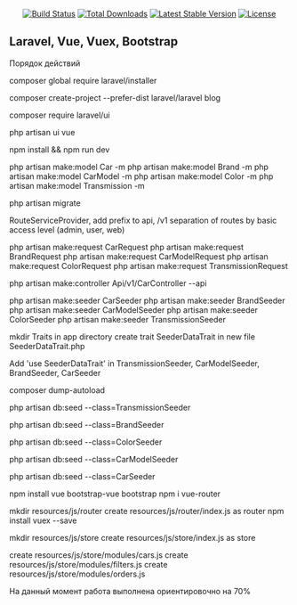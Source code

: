
<p align="center">
<a href="https://travis-ci.org/laravel/framework"><img src="https://travis-ci.org/laravel/framework.svg" alt="Build Status"></a>
<a href="https://packagist.org/packages/laravel/framework"><img src="https://img.shields.io/packagist/dt/laravel/framework" alt="Total Downloads"></a>
<a href="https://packagist.org/packages/laravel/framework"><img src="https://img.shields.io/packagist/v/laravel/framework" alt="Latest Stable Version"></a>
<a href="https://packagist.org/packages/laravel/framework"><img src="https://img.shields.io/packagist/l/laravel/framework" alt="License"></a>
</p>

## Laravel, Vue, Vuex, Bootstrap

Порядок действий

composer global require laravel/installer

composer create-project --prefer-dist laravel/laravel blog

composer require laravel/ui

php artisan ui vue

npm install && npm run dev


php artisan make:model Car -m
php artisan make:model Brand -m
php artisan make:model CarModel -m
php artisan make:model Color -m
php artisan make:model Transmission -m

php artisan migrate

RouteServiceProvider, 
	add prefix to api, /v1
	separation of routes by basic access level (admin, user, web)


php artisan make:request CarRequest
php artisan make:request BrandRequest
php artisan make:request CarModelRequest
php artisan make:request ColorRequest
php artisan make:request TransmissionRequest

php artisan make:controller Api/v1/CarController --api

php artisan make:seeder CarSeeder
php artisan make:seeder BrandSeeder
php artisan make:seeder CarModelSeeder
php artisan make:seeder ColorSeeder
php artisan make:seeder TransmissionSeeder


mkdir Traits in app directory
create trait SeederDataTrait in new file SeederDataTrait.php

Add 'use SeederDataTrait' in 
TransmissionSeeder, CarModelSeeder, BrandSeeder, CarSeeder 

composer dump-autoload


php artisan db:seed --class=TransmissionSeeder

php artisan db:seed --class=BrandSeeder

php artisan db:seed --class=ColorSeeder

php artisan db:seed --class=CarModelSeeder

php artisan db:seed --class=CarSeeder


npm install vue bootstrap-vue bootstrap
npm i vue-router

mkdir resources/js/router
create resources/js/router/index.js as router
npm install vuex --save

mkdir resources/js/store
create resources/js/store/index.js as store


create resources/js/store/modules/cars.js
create resources/js/store/modules/filters.js
create resources/js/store/modules/orders.js



На данный момент работа выполнена ориентировочно на 70%

